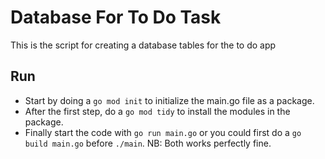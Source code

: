 # Database For To Do Task

This is the script for creating a database tables for the to do app

## Run

- Start by doing a `go mod init` to initialize the main.go file as a package.
- After the first step, do a `go mod tidy` to install the modules in the package.
- Finally start the code with `go run main.go` or you could first do a `go build main.go` before `./main`. NB: Both works perfectly fine.
